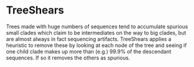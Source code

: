 # TreeShears

Trees made with huge numbers of sequences tend to accumulate spurious small clades which claim to be intermediates on the way to big clades, but are almost always in fact sequencing artifacts. TreeShears applies a heuristic to remove these by looking at each node of the tree and seeing if one child clade makes up more than (e.g.) 99.9% of the descendant sequences. If so it removes the others as spurious.
